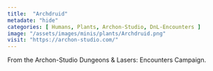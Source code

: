 ```yaml
---
title:  "Archdruid"
metadate: "hide"
categories: [ Humans, Plants, Archon-Studio, DnL-Encounters ]
image: "/assets/images/minis/plants/Archdruid.png"
visit: "https://archon-studio.com/"
---
```

From the Archon-Studio Dungeons & Lasers: Encounters Campaign.